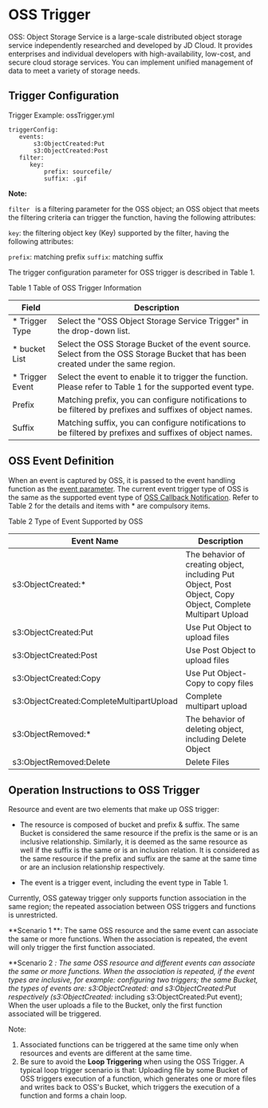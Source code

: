# OSS Trigger

OSS: Object Storage Service is a large-scale distributed object storage service independently researched and developed by JD Cloud. It provides enterprises and individual developers with high-availability, low-cost, and secure cloud storage services. You can implement unified management of data to meet a variety of storage needs.

 ## Trigger Configuration
 
Trigger Example: ossTrigger.yml

```
triggerConfig:
   events:
       s3:ObjectCreated:Put
       s3:ObjectCreated:Post
   filter:
      key:
          prefix: sourcefile/
          suffix: .gif
```

**Note:**

``filter `` is a filtering parameter for the OSS object; an OSS object that meets the filtering criteria can trigger the function, having the following attributes:

 ``key``: the filtering object key (Key) supported by the filter, having the following attributes:
           
 ``prefix``: matching prefix
 ``suffix``: matching suffix



The trigger configuration parameter for OSS trigger is described in Table 1.

Table 1  Table of OSS Trigger Information

|  Field        |  Description                                                         |
| ----------- | ------------------------------------------------------------ |
| * Trigger Type |  Select the "OSS Object Storage Service Trigger" in the drop-down list. |
| * bucket List |  Select the OSS Storage Bucket of the event source. Select from the OSS Storage Bucket that has been created under the same region.|
| * Trigger Event   |  Select the event to enable it to trigger the function. Please refer to Table 1 for the supported event type. |
|  Prefix        |  Matching prefix, you can configure notifications to be filtered by prefixes and suffixes of object names. |
|  Suffix        |  Matching suffix, you can configure notifications to be filtered by prefixes and suffixes of object names. |  



## OSS Event Definition

When an event is captured by OSS, it is passed to the event handling function as the [event parameter](../configtigger-event.md). The current event trigger type of OSS is the same as the supported event type of [OSS Callback Notification](http://docs.jdcloud.com/cn/object-storage-service/callback-notification-2). Refer to Table 2 for the details and items with * are compulsory items.

Table 2 Type of Event Supported by OSS

| Event Name                                 | Description                                                         |
| ----------------------------------------- | ------------------------------------------------------------ |
| s3:ObjectCreated:*                       | The behavior of creating object, including Put Object,   Post Object, Copy Object, Complete Multipart Upload |
| s3:ObjectCreated:Put                     | Use Put Object to upload files                                       |
| s3:ObjectCreated:Post                    | Use Post Object to upload files                                      |
| s3:ObjectCreated:Copy                    | Use Put Object-Copy to copy files                                  |
| s3:ObjectCreated:CompleteMultipartUpload | Complete multipart upload                                                 |
| s3:ObjectRemoved:*                       | The behavior of deleting object, including Delete   Object                        |
| s3:ObjectRemoved:Delete                  | Delete Files                                                     |



 

## Operation Instructions to OSS Trigger

Resource and event are two elements that make up OSS trigger:
 
 * The resource is composed of bucket and prefix & suffix. The same Bucket is considered the same resource if the prefix is the same or is an inclusive relationship. Similarly, it is deemed as the same resource as well if the suffix is the same or is an inclusion relation. It is considered as the same resource if the prefix and suffix are the same at the same time or are an inclusion relationship respectively.
 
 * The event is a trigger event, including the event type in Table 1.
  
  Currently, OSS gateway trigger only supports function association in the same region; the repeated association between OSS triggers and functions is unrestricted.
  
  **Scenario 1 **: The same OSS resource and the same event can associate the same or more functions. When the association is repeated, the event will only trigger the first function associated.
  
  **Scenario 2 **: The same OSS resource and different events can associate the same or more functions. When the association is repeated, if the event types are inclusive, for example: configuring two triggers; the same Bucket, the types of events are: s3:ObjectCreated:*  and s3:ObjectCreated:Put respectively (s3:ObjectCreated:* including s3:ObjectCreated:Put event); When the user uploads a file to the Bucket, only the first function associated will be triggered.

 
Note:
1. Associated functions can be triggered at the same time only when resources and events are different at the same time.
2. Be sure to avoid the **Loop Triggering** when using the OSS Trigger. A typical loop trigger scenario is that: Uploading file by some Bucket of OSS triggers execution of a function, which generates one or more files and writes back to OSS's Bucket, which triggers the execution of a function and forms a chain loop.
